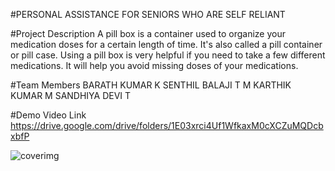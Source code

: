#PERSONAL ASSISTANCE FOR SENIORS WHO ARE SELF RELIANT

#Project Description
A pill box is a container used to organize your medication doses for a certain length of time. It's also called a pill container or pill case. Using a pill box is very helpful if you need to take a few different medications. It will help you avoid missing doses of your medications.

#Team Members
BARATH KUMAR K
SENTHIL BALAJI T M
KARTHIK KUMAR M 
SANDHIYA DEVI T

#Demo Video Link
https://drive.google.com/drive/folders/1E03xrci4Uf1WfkaxM0cXCZuMQDcbxbfP

![coverimg](https://github.com/Barathkumark2612/Microsoft-Intern-Project/assets/129279800/d1385e78-4f61-4c15-8e25-255f7011d496)
